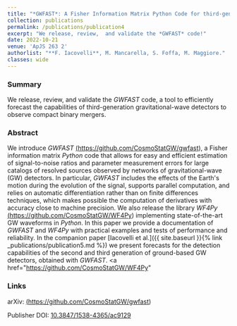 ```yaml
---
title: "*GWFAST*: A Fisher Information Matrix Python Code for third-generation gravitational-wave detectors"
collection: publications
permalink: /publications/publication4
excerpt: "We release, review,  and validate the *GWFAST* code!"
date: 2022-10-21
venue: 'ApJS 263 2'
authorlist: "**F. Iacovelli**, M. Mancarella, S. Foffa, M. Maggiore."
classes: wide
---
```


<span class="__dimensions_badge_embed__" data-doi="10.3847/1538-4365/ac9129" data-style="small_circle" data-hide-zero-citations="true"></span><script async src="https://badge.dimensions.ai/badge.js" charset="utf-8"></script>

<html>
<head>
   <script src="https://code.jquery.com/jquery-3.7.0.js"></script>
</head>
<body>

<div id="inspirecount"></div>
<script>
var recid = '2112457';
var recurl = 'https://inspirehep.net/api/literature/?q=recid%3A'+recid+'&size=10&page=1&fields=citation_count&format=json';

if (recid === "undefined") {
	document.getElementById("inspirecount").innerHTML='';
} else {
	$.getJSON(recurl, function(data){
    	var html =`<a href="https://inspirehep.net/literature/${recid}" target="_blank" rel="noopener"><button type="button inspire" class="btn btn-inspire">iNSPIRE </button></a><span class="badge inspcitations">${data.hits.hits[0].metadata.citation_count} citations</span>`    
    	document.getElementById("inspirecount").innerHTML= html
  });
}
</script>
</body>
</html>

### Summary
We release, review, and validate the *GWFAST* code, a tool to efficiently forecast the capabilities of third-generation gravitational-wave detectors to observe compact binary mergers. 

### Abstract
We introduce *GWFAST* <a href="https://github.com/CosmoStatGW/gwfast" target="_blank" rel="noopener">(https://github.com/CosmoStatGW/gwfast)</a>, a Fisher information matrix *Python* code that allows for easy and efficient estimation of signal-to-noise ratios and parameter measurement errors for large catalogs of resolved sources observed by networks of gravitational-wave (GW) detectors. In particular, *GWFAST* includes the effects of the Earth's motion during the evolution of the signal, supports parallel computation, and relies on automatic differentiation rather than on finite differences techniques, which makes possible the computation of derivatives with accuracy close to machine precision. We also release the library *WF4Py* <a href="https://github.com/CosmoStatGW/WF4Py" target="_blank" rel="noopener">(https://github.com/CosmoStatGW/WF4Py)</a> implementing state-of-the-art GW waveforms in *Python*. In this paper we provide a documentation of *GWFAST* and *WF4Py* with practical examples and tests of performance and reliability. In the companion paper [Iacovelli et al.]({{ site.baseurl }}{% link _publications/publication5.md %}) we present forecasts for the detection capabilities of the second and third generation of ground-based GW detectors, obtained with *GWFAST*.
<a href="https://github.com/CosmoStatGW/WF4Py" 

### Links

<i class="ai ai-arxiv ai-fw"></i> arXiv: <a href="https://arxiv.org/abs/2207.06910" target="_blank" rel="noopener">(https://github.com/CosmoStatGW/gwfast)</a>

<i class="ai ai-doi ai-fw"></i> Publisher DOI: <a href="https://iopscience.iop.org/article/10.3847/1538-4365/ac9129" target="_blank" rel="noopener">10.3847/1538-4365/ac9129</a>